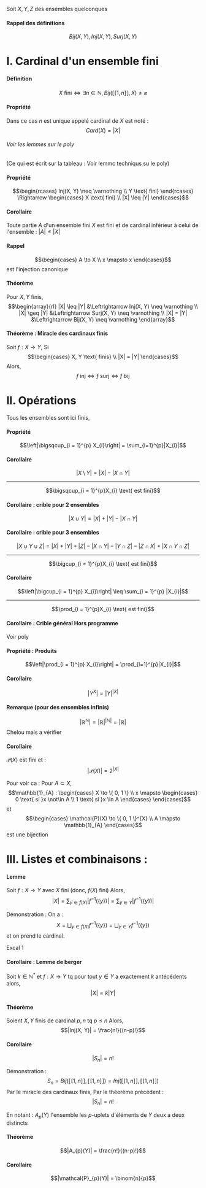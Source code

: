 Soit $X, Y, Z$ des ensembles quelconques
#### Rappel des définitions
$$Bij(X, Y), Inj(X, Y), Surj(X, Y)$$

# I. Cardinal d'un ensemble fini
#### Définition
$$X \text{ fini} \Leftrightarrow \exists n \in \mathbb{N}, Bij([\![1, n]\!], X) \neq \varnothing$$

#### Propriété
Dans ce cas $n$ est unique appelé cardinal de $X$ est noté : 
$$Card(X) = |X|$$

###### Voir les lemmes sur le poly
(Ce qui est écrit sur la tableau : Voir lemmc techniqus su le poly)

#### Propriété
$$\begin{rcases}
Inj(X, Y) \neq \varnothing \\
Y \text{ fini}
\end{rcases} \Rightarrow \begin{cases}
X \text{ fini} \\
|X| \leq |Y|
\end{cases}$$

#### Corollaire
Toute partie $A$ d'un ensemble fini $X$ est fini et de cardinal inférieur à celui de l'ensemble : $|A|\leq |X|$

#### Rappel
$$\begin{cases}
A \to X \\
x \mapsto x
\end{cases}$$
est l'injection canonique

#### Théorème
Pour $X, Y$ finis, 
$$\begin{array}{rl}
|X| \leq |Y| &\Leftrightarrow Inj(X, Y) \neq \varnothing \\
|X| \geq |Y| &\Leftrightarrow Surj(X, Y) \neq \varnothing  \\
|X| = |Y| &\Leftrightarrow Bij(X, Y) \neq \varnothing 
\end{array}$$

#### Théorème : Miracle des cardinaux finis
Soit $f : X \to Y$, 
Si
$$\begin{cases}
X, Y \text{ finis} \\
|X| = |Y|
\end{cases}$$
Alors, 
$$f \text{ inj} \Leftrightarrow f \text{ surj} \Leftrightarrow f \text{ bij}$$

# II. Opérations
Tous les ensembles sont ici finis, 
#### Propriété
$$\left|\bigsqcup_{i = 1}^{p} X_{i}\right| = \sum_{i=1}^{p}|X_{i}|$$

#### Corollaire
$$|X \setminus Y| = |X| - |X \cap Y|$$
___

$$\bigsqcup_{i = 1}^{p}X_{i} \text{ est fini}$$
#### Corollaire : crible pour 2 ensembles
$$|X \cup Y| = |X| + | Y| - |X\cap Y|$$

#### Corollaire : crible pour 3 ensembles
$$|X \cup Y \cup Z| = |X| + |Y| + |Z| - |X\cap Y| - |Y \cap Z|- |Z \cap X| + |X\cap Y \cap Z|$$
___
$$\bigcup_{i = 1}^{p}X_{i} \text{ est fini}$$
#### Corollaire
$$\left|\bigcup_{i = 1}^{p} X_{i}\right| \leq \sum_{i = 1}^{p} |X_{i}|$$
___
$$\prod_{i = 1}^{p}X_{i} \text{ est fini}$$
#### Corollaire : Crible général Hors programme
Voir poly

#### Propriété : Produits
$$\left|\prod_{i = 1}^{p} X_{i}\right| = \prod_{i=1}^{p}|X_{i}|$$
#### Corollaire
$$|Y^{X}|=|Y|^{|X|}$$

#### Remarque (pour des ensembles infinis)
$$|\mathbb{R}^{\mathbb{N}}| = |\mathbb{R}|^{|\mathbb{N}|} = |\mathbb{R}|$$
Chelou mais a vérifier

#### Corollaire
$\mathcal{P}(X)$ est fini et :
$$|\mathcal{P}(X)| = 2^{|X|}$$

Pour voir ca : 
Pour $A \subset X$, 
$$\mathbb{1}_{A} : \begin{cases}
 X \to \{ 0, 1 \} \\
x \mapsto \begin{cases}
0 \text{ si }x \not\in A \\
1 \text{ si }x \in A
\end{cases}
\end{cases}$$
et 
$$\begin{cases}
\mathcal{P}(X) \to \{ 0, 1 \}^{X} \\
A \mapsto \mathbb{1}_{A}
\end{cases}$$
est une bijection


# III. Listes et combinaisons :
#### Lemme
Soit $f : X \to Y$ avec $X$ fini (donc, $f(X)$ fini)
Alors, 
$$|X| = \sum_{y \in f(X)} |f^{-1}(\{ y \})| = \sum_{y \in Y}|f^{-1}(\{ y \})|$$

Démonstration : 
On a :
$$X = \bigsqcup_{y \in f(X)}f^{-1}(\{ y \}) = \bigsqcup_{y \in Y}f^{-1}(\{ y \})$$
et on prend le cardinal. 

Excal 1 

#### Corollaire : Lemme de berger
Soit $k \in \mathbb{N}^{*}$ et $f : X \to Y$ tq
pour tout $y \in Y$ a exactement $k$ antécédents alors, 
$$|X| = k |Y|$$

#### Théorème
Soient $X, Y$ finis de cardinal $p, n$ tq $p \leq n$
Alors, 
$$|Inj(X, Y)| = \frac{n!}{(n-p)!}$$

#### Corollaire
$$|S_{n}| = n!$$

Démonstration : 
$$S_{n} = Bij([\![1, n]\!], [\![1, n]\!]) = Inj([\![1, n]\!], [\![1, n]\!])$$
Par le miracle des cardinaux finis,
Par le théorème précédent : 
$$|S_{n}| = n!$$

En notant : 
$A_{p}(Y)$ l'ensemble les $p$-uplets d'éléments de $Y$ deux a deux distincts

#### Théorème
$$|A_{p}(Y)| = \frac{n!}{(n-p)!}$$

#### Corollaire
$$|\mathcal{P}_{p}(Y)| = \binom{n}{p}$$
